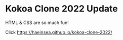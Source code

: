 # Kokoa Clone 2022 Update

HTML & CSS are so much fun!

Click
https://haeinsea.github.io/kokoa-clone-2022/
